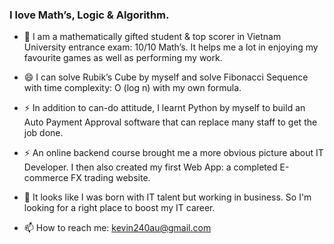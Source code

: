 ### I love Math’s, Logic & Algorithm. 

- 🌱 I am a mathematically gifted student & top scorer in Vietnam University entrance exam: 10/10 Math’s. It helps me a lot in enjoying my favourite games as well as performing my work.

- 😄 I can solve Rubik’s Cube by myself and solve Fibonacci Sequence with time complexity: O (log n) with my own formula.

- ⚡ In addition to can-do attitude, I learnt Python by myself to build an Auto Payment Approval software that can replace many staff to get the job done.

- ⚡ An online backend course brought me a more obvious picture about IT Developer. I then also created my first Web App: a completed E-commerce FX trading website.

- 🤔 It looks like I was born with IT talent but working in business. So I'm looking for a right place to boost my IT career.
  
- 📫 How to reach me: kevin240au@gmail.com
